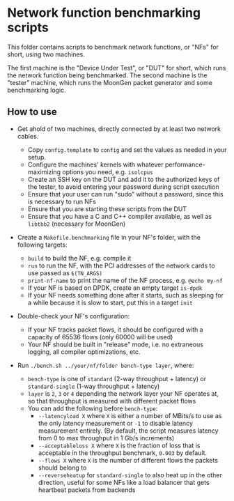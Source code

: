 # Network function benchmarking scripts

This folder contains scripts to benchmark network functions, or "NFs" for short, using two machines.

The first machine is the "Device Under Test", or "DUT" for short, which runs the network function being benchmarked.
The second machine is the "tester" machine, which runs the MoonGen packet generator and some benchmarking logic.

## How to use

- Get ahold of two machines, directly connected by at least two network cables.
  - Copy `config.template` to `config` and set the values as needed in your setup.
  - Configure the machines' kernels with whatever performance-maximizing options you need, e.g. `isolcpus`
  - Create an SSH key on the DUT and add it to the authorized keys of the tester, to avoid entering your password during script execution
  - Ensure that your user can run "sudo" without a password, since this is necessary to run NFs
  - Ensure that you are starting these scripts from the DUT
  - Ensure that you have a C and C++ compiler available, as well as `libtbb2` (necessary for MoonGen)

- Create a `Makefile.benchmarking` file in your NF's folder, with the following targets:
  - `build` to build the NF, e.g. compile it
  - `run` to run the NF, with the PCI addresses of the network cards to use passed as `$(TN_ARGS)`
  - `print-nf-name` to print the name of the NF process, e.g. `@echo my-nf`
  - If your NF is based on DPDK, create an empty target `is-dpdk`
  - If your NF needs something done after it starts, such as sleeping for a while because it is slow to start, put this in a target `init`

- Double-check your NF's configuration:
  - If your NF tracks packet flows, it should be configured with a capacity of 65536 flows (only 60000 will be used)
  - Your NF should be built in "release" mode, i.e. no extraneous logging, all compiler optimizations, etc.

- Run `./bench.sh ../your/nf/folder bench-type layer`, where:
  - `bench-type` is one of `standard` (2-way throughput + latency) or `standard-single` (1-way throughput + latency)
  - `layer` is `2`, `3` or `4` depending the network layer your NF operates at, so that throughput is measured with different packet flows
  - You can add the following before `bench-type`:
    - `--latencyload X` where `X` is either a number of MBits/s to use as the only latency measurement or `-1` to disable latency measurement entirely.
      (By default, the script measures latency from 0 to max throughput in 1 Gb/s increments)
    - `--acceptableloss X` where `X` is the fraction of loss that is acceptable in the throughput benchmark, `0.003` by default.
    - `--flows X` where `X` is the number of different flows the packets should belong to
    - `--reverseheatup` for `standard-single` to also heat up in the other direction, useful for some NFs like a load balancer that gets heartbeat packets from backends
